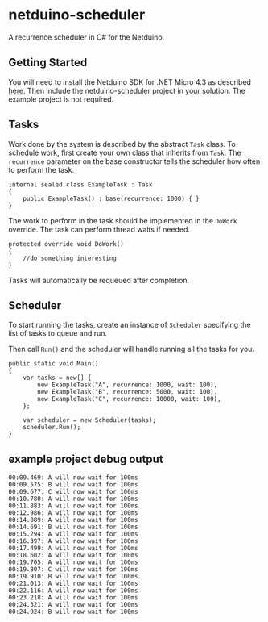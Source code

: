 # netduino-scheduler

A recurrence scheduler in C# for the Netduino.

## Getting Started

You will need to install the Netduino SDK for .NET Micro 4.3 as described [here](http://www.netduino.com/downloads/).  Then include the netduino-scheduler project in your solution.  The example project is not required.

## Tasks

Work done by the system is described by the abstract `Task` class.  To schedule work, first create your own class that inherits from `Task`.  The `recurrence` parameter on the base constructor tells the scheduler how often to perform the task.

```
internal sealed class ExampleTask : Task
{
	public ExampleTask() : base(recurrence: 1000) { }
}
```

The work to perform in the task should be implemented in the `DoWork` override.  The task can perform thread waits if needed.

```
protected override void DoWork()
{
    //do something interesting
}
```

Tasks will automatically be requeued after completion.

## Scheduler

To start running the tasks, create an instance of `Scheduler` specifying the list of tasks to queue and run.

Then call `Run()` and the scheduler will handle running all the tasks for you.

```
public static void Main()
{
    var tasks = new[] {
        new ExampleTask("A", recurrence: 1000, wait: 100),
        new ExampleTask("B", recurrence: 5000, wait: 100),
        new ExampleTask("C", recurrence: 10000, wait: 100),
    };

    var scheduler = new Scheduler(tasks);
    scheduler.Run();
}
```

## example project debug output

```
00:09.469: A will now wait for 100ms
00:09.575: B will now wait for 100ms
00:09.677: C will now wait for 100ms
00:10.780: A will now wait for 100ms
00:11.883: A will now wait for 100ms
00:12.986: A will now wait for 100ms
00:14.089: A will now wait for 100ms
00:14.691: B will now wait for 100ms
00:15.294: A will now wait for 100ms
00:16.397: A will now wait for 100ms
00:17.499: A will now wait for 100ms
00:18.602: A will now wait for 100ms
00:19.705: A will now wait for 100ms
00:19.807: C will now wait for 100ms
00:19.910: B will now wait for 100ms
00:21.013: A will now wait for 100ms
00:22.116: A will now wait for 100ms
00:23.218: A will now wait for 100ms
00:24.321: A will now wait for 100ms
00:24.924: B will now wait for 100ms
```